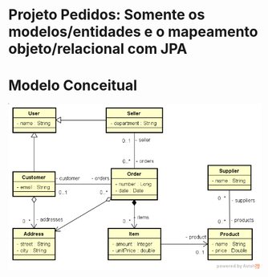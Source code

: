 # Projeto Pedidos: Somente os modelos/entidades e o mapeamento objeto/relacional com JPA

# Modelo Conceitual

![Modelo](/Modelo.png)
